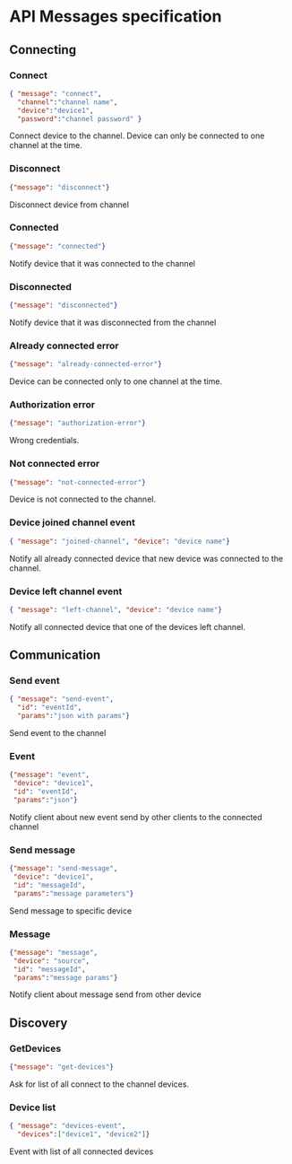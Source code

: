 # API Messages specification

## Connecting

### Connect
```json
{ "message": "connect", 
  "channel":"channel name", 
  "device":"device1", 
  "password":"channel password" }
```
Connect device to the channel. Device can only be connected to one channel at the time. 

### Disconnect
```json
{"message": "disconnect"}
```
Disconnect device from channel

### Connected
```json
{"message": "connected"}
```
Notify device that it was connected to the channel

### Disconnected
```json
{"message": "disconnected"}
```
Notify device that it was disconnected from the channel

### Already connected error
```json
{"message": "already-connected-error"}
```
Device can be connected only to one channel at the time. 

### Authorization error
```json
{"message": "authorization-error"}
```
Wrong credentials. 

### Not connected error
```json
{"message": "not-connected-error"}
```
Device is not connected to the channel. 

### Device joined channel event
```json
{ "message": "joined-channel", "device": "device name"}
```
Notify all already connected device that new device was connected to the channel.

### Device left channel event
```json
{ "message": "left-channel", "device": "device name"}
```
Notify all connected device that one of the devices left channel.


## Communication

### Send event
```json
{ "message": "send-event", 
  "id": "eventId", 
  "params":"json with params"}
```
Send event to the channel

### Event
```json
{"message": "event", 
 "device": "device1", 
 "id": "eventId", 
 "params":"json"}
```
Notify client about new event send by other clients to the connected channel 

### Send message
```json
{"message": "send-message", 
 "device": "device1", 
 "id": "messageId", 
 "params":"message parameters"}
```
Send message to specific device 

### Message
```json
{"message": "message", 
 "device": "source", 
 "id": "messageId", 
 "params":"message params"}
```
Notify client about message send from other device 


## Discovery

### GetDevices
```json
{"message": "get-devices"}
```
Ask for list of all connect to the channel devices. 

### Device list
```json
{ "message": "devices-event", 
  "devices":["device1", "device2"]}
```
Event with list of all connected devices 


